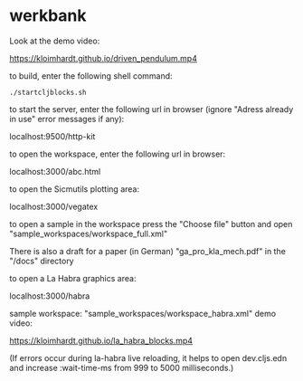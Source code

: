 # werkbank

Look at the demo video:

https://kloimhardt.github.io/driven_pendulum.mp4

to build, enter the following shell command:

    ./startcljblocks.sh

to start the server, enter the following url in browser (ignore "Adress already in use" error messages if any):

localhost:9500/http-kit

to open the workspace, enter the following url in browser:

localhost:3000/abc.html

to open the Sicmutils plotting area:

localhost:3000/vegatex

to open a sample in the workspace press the "Choose file" button and open "sample_workspaces/workspace_full.xml"


There is also a draft for a paper (in German) "ga_pro_kla_mech.pdf" in the "/docs" directory

to open a La Habra graphics area:

localhost:3000/habra

sample workspace: "sample_workspaces/workspace_habra.xml"
demo video:

https://kloimhardt.github.io/la_habra_blocks.mp4

(If errors occur during la-habra live reloading, it helps to open dev.cljs.edn and increase :wait-time-ms from  999 to 5000 milliseconds.)
